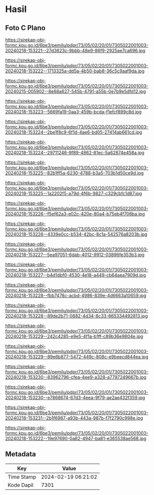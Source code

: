 # Hasil

## Foto C Plano

https://sirekap-obj-formc.kpu.go.id/6be3/pemilu/pdpr/73/05/02/20/01/7305022001003-20240218-153221--27d3623c-9bbb-48e9-86f9-2925ae7ca696.jpg

https://sirekap-obj-formc.kpu.go.id/6be3/pemilu/pdpr/73/05/02/20/01/7305022001003-20240218-153222--1713325a-dd5a-4b50-bab8-36c5c9aaf9da.jpg

https://sirekap-obj-formc.kpu.go.id/6be3/pemilu/pdpr/73/05/02/20/01/7305022001003-20240215-005902--8e68a627-545b-4791-a55b-0e7b9e5dfd12.jpg

https://sirekap-obj-formc.kpu.go.id/6be3/pemilu/pdpr/73/05/02/20/01/7305022001003-20240218-153223--5669fa19-0aa3-459b-bcda-f1efcf899c8d.jpg

https://sirekap-obj-formc.kpu.go.id/6be3/pemilu/pdpr/73/05/02/20/01/7305022001003-20240218-153224--2be1f8c9-6f1d-4ae6-bd05-27414ab661cd.jpg

https://sirekap-obj-formc.kpu.go.id/6be3/pemilu/pdpr/73/05/02/20/01/7305022001003-20240218-153224--29711246-9f89-4862-81ec-5a62874e458a.jpg

https://sirekap-obj-formc.kpu.go.id/6be3/pemilu/pdpr/73/05/02/20/01/7305022001003-20240218-153225--82b1ff5a-6230-4788-b3a5-703b1d50ce9d.jpg

https://sirekap-obj-formc.kpu.go.id/6be3/pemilu/pdpr/73/05/02/20/01/7305022001003-20240218-153225--1a2202f5-a79d-4f6b-9827-c329cbfc1d87.jpg

https://sirekap-obj-formc.kpu.go.id/6be3/pemilu/pdpr/73/05/02/20/01/7305022001003-20240218-153226--f5ef62a3-e02c-420e-80a4-b75eb4f706ba.jpg

https://sirekap-obj-formc.kpu.go.id/6be3/pemilu/pdpr/73/05/02/20/01/7305022001003-20240218-153226--4339e0cc-b534-42bc-8c1a-542576a8203b.jpg

https://sirekap-obj-formc.kpu.go.id/6be3/pemilu/pdpr/73/05/02/20/01/7305022001003-20240218-153227--5ea97051-6dab-4012-9912-03896fe353b3.jpg

https://sirekap-obj-formc.kpu.go.id/6be3/pemilu/pdpr/73/05/02/20/01/7305022001003-20240218-153227--b4d1dbf0-4530-4e18-a449-cb64aea7909d.jpg

https://sirekap-obj-formc.kpu.go.id/6be3/pemilu/pdpr/73/05/02/20/01/7305022001003-20240218-153228--fbb7478c-acbd-4986-839e-4d6663a10659.jpg

https://sirekap-obj-formc.kpu.go.id/6be3/pemilu/pdpr/73/05/02/20/01/7305022001003-20240218-153228--89de2b71-0882-4d34-8c33-665334492813.jpg

https://sirekap-obj-formc.kpu.go.id/6be3/pemilu/pdpr/73/05/02/20/01/7305022001003-20240218-153229--242c4285-e9e5-4f1a-b1ff-c89b36e9804e.jpg

https://sirekap-obj-formc.kpu.go.id/6be3/pemilu/pdpr/73/05/02/20/01/7305022001003-20240218-153229--89e6b877-5472-449c-808c-e9beecd844ea.jpg

https://sirekap-obj-formc.kpu.go.id/6be3/pemilu/pdpr/73/05/02/20/01/7305022001003-20240218-153230--83962796-cfea-4ee9-a328-a7797249667b.jpg

https://sirekap-obj-formc.kpu.go.id/6be3/pemilu/pdpr/73/05/02/20/01/7305022001003-20240218-153230--e7868674-67d3-4eea-9f79-ae2ae432f359.jpg

https://sirekap-obj-formc.kpu.go.id/6be3/pemilu/pdpr/73/05/02/20/01/7305022001003-20240218-153231--2b1f6987-a93b-443a-987b-f7f2790c998e.jpg

https://sirekap-obj-formc.kpu.go.id/6be3/pemilu/pdpr/73/05/02/20/01/7305022001003-20240218-153222--19e97690-0a82-4947-ba81-e365538ae568.jpg


## Metadata

| Key        | Value               |
| ---------- | ------------------- |
| Time Stamp | 2024-02-19 06:21:02 |
| Kode Dapil | 7301                |



